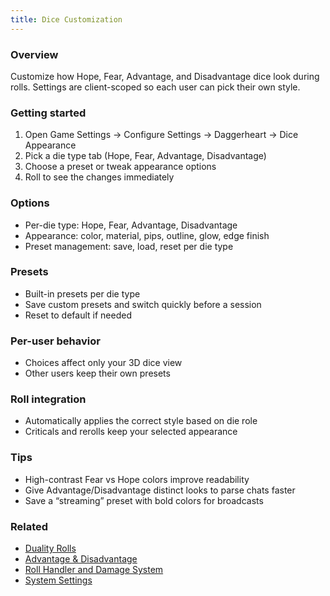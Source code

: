 ```yaml
---
title: Dice Customization
---
```


### Overview
Customize how Hope, Fear, Advantage, and Disadvantage dice look during rolls. Settings are client-scoped so each user can pick their own style.

### Getting started
1) Open Game Settings → Configure Settings → Daggerheart → Dice Appearance
2) Pick a die type tab (Hope, Fear, Advantage, Disadvantage)
3) Choose a preset or tweak appearance options
4) Roll to see the changes immediately

### Options
- Per-die type: Hope, Fear, Advantage, Disadvantage
- Appearance: color, material, pips, outline, glow, edge finish
- Preset management: save, load, reset per die type

### Presets
- Built-in presets per die type
- Save custom presets and switch quickly before a session
- Reset to default if needed

### Per-user behavior
- Choices affect only your 3D dice view
- Other users keep their own presets

### Roll integration
- Automatically applies the correct style based on die role
- Criticals and rerolls keep your selected appearance

### Tips
- High-contrast Fear vs Hope colors improve readability
- Give Advantage/Disadvantage distinct looks to parse chats faster
- Save a “streaming” preset with bold colors for broadcasts

### Related
- [Duality Rolls](../../systems/rolling/duality-rolls.md)
- [Advantage & Disadvantage](../../systems/rolling/advantage-disadvantage.md)
- [Roll Handler and Damage System](../../Roll%20Handler%20and%20Damage%20System.md)
- [System Settings](../../data-models/system-settings.md)

